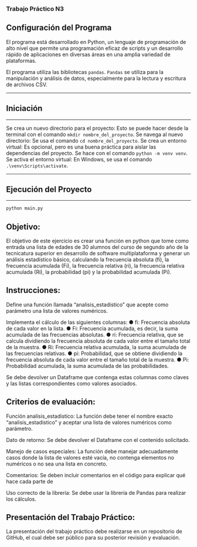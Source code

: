 ### Trabajo Práctico N3

## Configuración del Programa

El programa está desarrollado en Python, un lenguaje de programación de alto nivel que permite una programación eficaz de scripts y un desarrollo rápido de aplicaciones en diversas áreas en una amplia variedad de plataformas.

El programa utiliza las bibliotecas `pandas`. `Pandas` se utiliza para la manipulación y análisis de datos, especialmente para la lectura y escritura de archivos CSV. 

***
## Iniciación
***
Se crea un nuevo directorio para el proyecto: Esto se puede hacer desde la terminal con el comando `mkdir nombre_del_proyecto`.
Se navega al nuevo directorio: Se usa el comando `cd nombre_del_proyecto`.
Se crea un entorno virtual: Es opcional, pero es una buena práctica para aislar las dependencias del proyecto. Se hace con el comando `python -m venv venv`.
Se activa el entorno virtual: En Windows, se usa el comando `.\venv\Scripts\activate`.


***
## Ejecución del Proyecto
***

```bash
python main.py
```

## Objetivo:
El objetivo de este ejercicio es crear una función en python que tome como entrada una lista de edades de 30 alumnos del curso de segundo año de la tecnicatura superior en desarrollo de software multiplataforma y generar un análisis estadístico básico, calculando la frecuencia absoluta (fi), la frecuencia acumulada (Fi), la frecuencia relativa (ri), la frecuencia relativa acumulada (Ri), la probabilidad (pi) y la probabilidad acumulada (Pi).

## Instrucciones:
Define una función llamada “analisis_estadistico” que acepte como parámetro una lista de valores numéricos.

Implementa el cálculo de las siguientes columnas:
● fi: Frecuencia absoluta de cada valor en la lista.
● Fi: Frecuencia acumulada, es decir, la suma acumulada de las frecuencias absolutas.
● ri: Frecuencia relativa, que se calcula dividiendo la frecuencia absoluta de cada valor entre el tamaño total de la muestra.
● Ri: Frecuencia relativa acumulada, la suma acumulada de las frecuencias relativas.
● pi: Probabilidad, que se obtiene dividiendo la frecuencia absoluta de cada valor entre el tamaño total de la muestra.
● Pi: Probabilidad acumulada, la suma acumulada de las probabilidades.

Se debe devolver un Dataframe que contenga estas columnas como claves y las listas correspondientes como valores asociados.

## Criterios de evaluación:
Función analisis_estadistico: La función debe tener el nombre exacto “analisis_estadistico” y aceptar una lista de valores numéricos como parámetro.

Dato de retorno: Se debe devolver el Dataframe con el contenido solicitado.

Manejo de casos especiales: La función debe manejar adecuadamente casos donde la lista de valores esté vacía, no contenga elementos no numéricos o no sea una lista en concreto.

Comentarios: Se deben incluir comentarios en el código para explicar qué hace cada parte de 

Uso correcto de la librería: Se debe usar la librería de Pandas para realizar los cálculos.

## Presentación del Trabajo Práctico:

La presentación del trabajo práctico debe realizarse en un repositorio de GitHub, el cual debe ser público para su posterior revisión y evaluación.